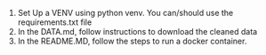 1. Set Up a VENV using python venv. You can/should use the requirements.txt file
2. In the DATA.md, follow instructions to download the cleaned data
3. In the README.MD, follow the steps to run a docker container.
